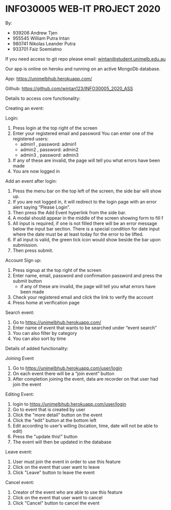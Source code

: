 # INFO30005 WEB-IT PROJECT 2020

By:
- 939206 Andrew Tjen
- 955545 William Putra Intan
- 980741 Nikolas Leander Putra
- 933701 Faiz Soemiatno

If you need access to git repo please email: wintan@student.unimelb.edu.au

Our app is online on heroku and running on an active MongoDb database.

App: https://unimelbhub.herokuapp.com/

Github: https://github.com/wintan123/INFO30005_2020_ASS

Details to access core functionality:

Creating an event:

Login:
1. Press login at the top right of the screen
2. Enter your registered email and password
    You can enter one of the registered users:
    - admin1 , password: admin1
    - admin2 , password: admin2
    - admin3 , password: admin3
3. If any of these are invalid, the page will tell you what errors have been made
4. You are now logged in


Add an event after login:
1. Press the menu bar on the top left of the screen, the side bar will show up.
2. If you are not logged in, it will redirect to the login page with an error alert saying “Please Login”.
3. Then press the Add Event hyperlink from the side bar.
4. A modal should appear in the middle of the screen showing form to fill f
5. All input is required, if one is not filled there will be an error message below the input bar section. There is a special condition for date input where the date must be at least today for the error to be lifted.
6. If all input is valid, the green tick icon would show beside the bar upon submission.
7. Then press submit.


Account Sign up:
1. Press signup at the top right of the screen
2. Enter name, email, password and confirmation password and press  the submit button
    - if any of these are invalid, the page will tell you what errors have been made
3. Check your registered email and click the link to verify the account
4. Press home at verification page


Search event:
1. Go to https://unimelbhub.herokuapp.com/
2. Enter name of event that wants to be searched under “event search”
3. You can also filter by category
4. You can also sort by time

Details of added functionality:

Joining Event
1. Go to https://unimelbhub.herokuapp.com/user/login
2. On each event there will be a “join event” button
3. After completion joining the event, data are recorder on that user had join the event


Editing Event:
1. login to https://unimelbhub.herokuapp.com/user/login
2. Go to event that is created by user
3. Click the "more detail" button on the event
4. Click the "edit" button at the bottom left
5. Edit according to user’s willing (location, time, date will not be able to edit)
6. Press the "update this!" button
7. The event will then be updated in the database


Leave event:
1. User must join the event in order to use this feature
2. Click on the event that user want to leave
3. Click "Leave" button to leave the event

Cancel event:
1. Creator of the event who are able to use this feature
2. Click on the event that user want to cancel
3. Click "Cancel" button to cancel the event
